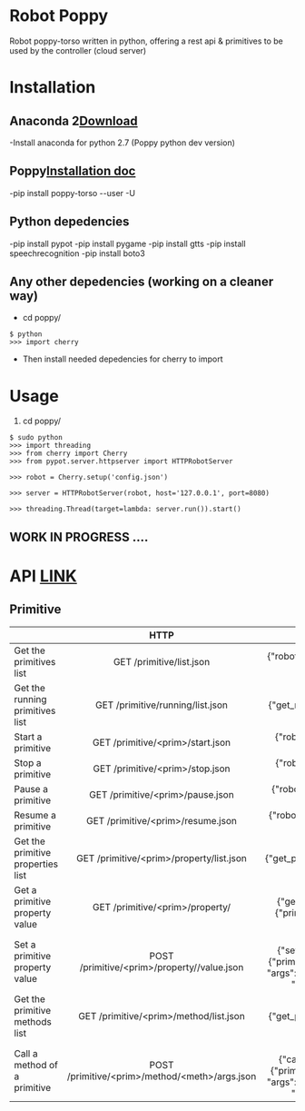# Robot Poppy
Robot poppy-torso written in python, offering a rest api & primitives to be used by the controller (cloud server)

# Installation

## Anaconda 2[Download](https://www.continuum.io/downloads)
-Install anaconda for python 2.7 (Poppy python dev version)

## Poppy[Installation doc](https://docs.poppy-project.org/en/installation/install-poppy-softwares.html)
-pip install poppy-torso --user -U


## Python depedencies
-pip install pypot
-pip install pygame
-pip install gtts
-pip install speechrecognition
-pip install boto3

## Any other depedencies (working on a cleaner way)
- cd poppy/
```
$ python
>>> import cherry
```
- Then install needed depedencies for cherry to import

# Usage

1. cd poppy/
```
$ sudo python
>>> import threading
>>> from cherry import Cherry
>>> from pypot.server.httpserver import HTTPRobotServer

>>> robot = Cherry.setup('config.json')

>>> server = HTTPRobotServer(robot, host='127.0.0.1', port=8080)

>>> threading.Thread(target=lambda: server.run()).start()
```

## WORK IN PROGRESS ....

# API [LINK](https://github.com/poppy-project/pypot/blob/master/REST-APIs.md)

## Primitive

|  | HTTP | JSON | Example of answer |
|-----------------------------------|:-------------------------------------------------:|:--------------------------------------------------------------------------------------------------------------------------------------------:|:----------------------------------------------------------------------:|
| Get the primitives list | GET /primitive/list.json | {"robot": {"get_primitives_list": ""}} | {'primitives': ["stand_up", "sit", "head_tracking"]} |
| Get the running primitives list | GET /primitive/running/list.json | {"robot": {"get_running_primitives_list": ""}} | {'primitives': ["head_tracking"]} |
| Start a primitive | GET /primitive/\<prim>/start.json | {"robot": {"start_primitive": {"primitive": "<prim>"}}} | {} |
| Stop a primitive | GET /primitive/\<prim>/stop.json | {"robot": {"stop_primitive": {"primitive": "<prim>"}}} | {} |
| Pause a primitive | GET /primitive/\<prim>/pause.json | {"robot": {"pause_primitive": {"primitive": "<prim>"}}} | {} |
| Resume a primitive | GET /primitive/\<prim>/resume.json | {"robot": {"resume_primitive": {"primitive": "<prim>"}}} | {} |
| Get the primitive properties list | GET /primitive/\<prim>/property/list.json | {"robot": {"get_primitive_properties_list": {"primitive": "<prim>"}}} | {"property": ["filter", "smooth"]} |
| Get a primitive property value | GET /primitive/\<prim>/property/<prop> | {"robot": {"get_primitive_property": {"primitive": "<prim>", "property": "<prop>"}}} | {"sin.amp": 30.0} |
| Set a primitive property value | POST /primitive/\<prim>/property/<prop>/value.json | {"robot": {"set_primitive_property": {"primitive": "<prim>", "property": "<prop>", "args": {"arg1": "val1", "arg2": "val2", "...": "..."}}}} | {} |
| Get the primitive methods list | GET /primitive/\<prim>/method/list.json | {"robot": {"get_primitive_methods_list": {"primitive": "<prim>"}}} | {"methods": ["get_tracked_faces", "start", "stop", "pause", "resume"]} |
| Call a method of a primitive | POST /primitive/\<prim>/method/\<meth>/args.json | {"robot": {"call_primitive_method": {"primitive": "<prim>", "method": "<meth>", "args": {"arg1": "val1", "arg2": "val2", "...": "..."}}}} |  |
